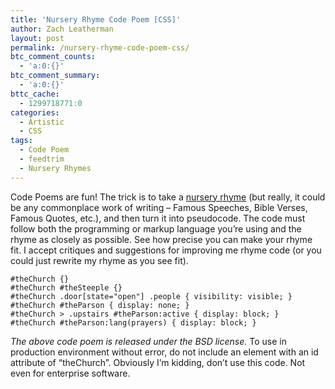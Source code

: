 ```yaml
---
title: 'Nursery Rhyme Code Poem [CSS]'
author: Zach Leatherman
layout: post
permalink: /nursery-rhyme-code-poem-css/
btc_comment_counts:
  - 'a:0:{}'
btc_comment_summary:
  - 'a:0:{}'
bttc_cache:
  - 1299718771:0
categories:
  - Artistic
  - CSS
tags:
  - Code Poem
  - feedtrim
  - Nursery Rhymes
---
```


Code Poems are fun! The trick is to take a [nursery rhyme][1] (but really, it could be any commonplace work of writing – Famous Speeches, Bible Verses, Famous Quotes, etc.), and then turn it into pseudocode. The code must follow both the programming or markup language you’re using and the rhyme as closely as possible. See how precise you can make your rhyme fit. I accept critiques and suggestions for improving me rhyme code (or you could just rewrite my rhyme as you see fit).

 [1]: http://en.wikipedia.org/wiki/List_of_nursery_rhymes_in_English

    #theChurch {}
    #theChurch #theSteeple {}
    #theChurch .door[state="open"] .people { visibility: visible; }
    #theChurch #theParson { display: none; }
    #theChurch > .upstairs #theParson:active { display: block; }
    #theChurch #theParson:lang(prayers) { display: block; }

*The above code poem is released under the BSD license.* To use in production environment without error, do not include an element with an id attribute of “theChurch”. Obviously I’m kidding, don’t use this code. Not even for enterprise software.